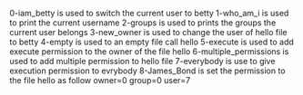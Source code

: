 0-iam_betty is used to switch the current user to betty
1-who_am_i is used to print the current username
2-groups is used to prints the groups the current user belongs
3-new_owner is used to change the user of hello file to betty
4-empty is used to an empty file call hello
5-execute is used to add execute permission to the owner of the file hello
6-multiple_permissions is used to add multiple permission to hello file
7-everybody is use to give execution permission to evrybody
8-James_Bond is set the permission to the file hello as follow owner=0 group=0 user=7
